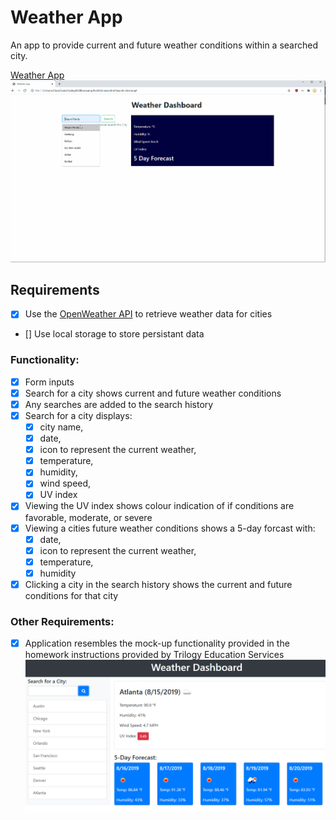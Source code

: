 # Weather App

An app to provide current and future weather conditions within a searched city.

[Weather App](https://clareradtke.github.io/WeatherApp/)
![Demonstration of the weather application](./assets/images/WeatherAppScreenRecording.gif)

## Requirements
- [x] Use the [OpenWeather API](https://openweathermap.org/api) to retrieve weather data for cities
- [] Use local storage to store persistant data

### Functionality:
- [x] Form inputs
- [x] Search for a city shows current and future weather conditions
- [x] Any searches are added to the search history
- [x] Search for a city displays:
  - [x] city name, 
  - [x] date, 
  - [x] icon to represent the current weather, 
  - [x] temperature, 
  - [x] humidity, 
  - [x] wind speed, 
  - [x] UV index

- [x] Viewing the UV index shows colour indication of if conditions are favorable, moderate, or severe
- [x] Viewing a cities future weather conditions shows a 5-day forcast with:
  - [x] date, 
  - [x] icon to represent the current weather,
  - [x] temperature, 
  - [x] humidity

- [x] Clicking a city in the search history shows the current and future conditions for that city

### Other Requirements:

- [x] Application resembles the mock-up functionality provided in the homework instructions provided by Trilogy Education Services
![Mock-up functionality image provided by Trilogy Education Services](./assets/images/06-server-side-apis-homework-demo.png)